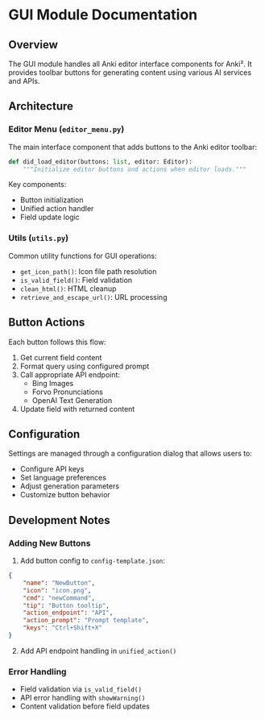 # GUI Module Documentation

## Overview

The GUI module handles all Anki editor interface components for Anki². It provides toolbar buttons for generating content using various AI services and APIs.

## Architecture

### Editor Menu (`editor_menu.py`)

The main interface component that adds buttons to the Anki editor toolbar:

```python
def did_load_editor(buttons: list, editor: Editor):
    """Initialize editor buttons and actions when editor loads."""
```

Key components:
- Button initialization
- Unified action handler
- Field update logic

### Utils (`utils.py`)

Common utility functions for GUI operations:
- `get_icon_path()`: Icon file path resolution
- `is_valid_field()`: Field validation
- `clean_html()`: HTML cleanup
- `retrieve_and_escape_url()`: URL processing

## Button Actions

Each button follows this flow:
1. Get current field content
2. Format query using configured prompt
3. Call appropriate API endpoint:
   - Bing Images
   - Forvo Pronunciations
   - OpenAI Text Generation
4. Update field with returned content

## Configuration

Settings are managed through a configuration dialog that allows users to:
- Configure API keys
- Set language preferences
- Adjust generation parameters
- Customize button behavior

## Development Notes

### Adding New Buttons

1. Add button config to `config-template.json`:
```json
{
    "name": "NewButton",
    "icon": "icon.png",
    "cmd": "newCommand",
    "tip": "Button tooltip",
    "action_endpoint": "API",
    "action_prompt": "Prompt template",
    "keys": "Ctrl+Shift+X"
}
```

2. Add API endpoint handling in `unified_action()`

### Error Handling

- Field validation via `is_valid_field()`
- API error handling with `showWarning()`
- Content validation before field updates 